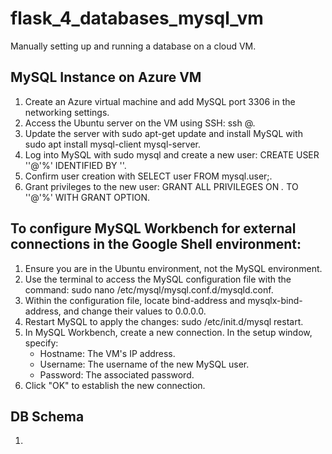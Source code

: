 # flask_4_databases_mysql_vm
Manually setting up and running a database on a cloud VM.

## MySQL Instance on Azure VM
1. Create an Azure virtual machine and add MySQL port 3306 in the networking settings.
2. Access the Ubuntu server on the VM using SSH: ssh <username>@<IP address>.
3. Update the server with sudo apt-get update and install MySQL with sudo apt install mysql-client mysql-server.
4. Log into MySQL with sudo mysql and create a new user: CREATE USER '<user>'@'%' IDENTIFIED BY '<password>'.
5. Confirm user creation with SELECT user FROM mysql.user;.
6. Grant privileges to the new user: GRANT ALL PRIVILEGES ON *.* TO '<user>'@'%' WITH GRANT OPTION.

## To configure MySQL Workbench for external connections in the Google Shell environment:
1. Ensure you are in the Ubuntu environment, not the MySQL environment.
2. Use the terminal to access the MySQL configuration file with the command: sudo nano /etc/mysql/mysql.conf.d/mysqld.conf.
3. Within the configuration file, locate bind-address and mysqlx-bind-address, and change their values to 0.0.0.0.
4. Restart MySQL to apply the changes: sudo /etc/init.d/mysql restart.
5. In MySQL Workbench, create a new connection. In the setup window, specify:
      - Hostname: The VM's IP address.
      - Username: The username of the new MySQL user.
      - Password: The associated password.
6. Click "OK" to establish the new connection.

## DB Schema
1. 
